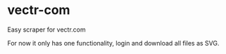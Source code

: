 # vectr-com
Easy scraper for vectr.com

For now it only has one functionality, login and download all files as SVG.
